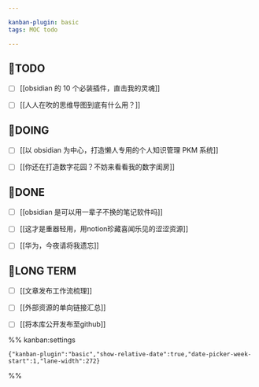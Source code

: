```yaml
---

kanban-plugin: basic
tags: MOC todo

---
```


## 🤔TODO

- [ ] [[obsidian 的 10 个必装插件，直击我的灵魂]]
- [ ] [[人人在吹的思维导图到底有什么用？]]


## 🏹DOING

- [ ] [[以 obsidian 为中心，打造懒人专用的个人知识管理 PKM 系统]]
- [ ] [[你还在打造数字花园？不妨来看看我的数字闺房]]


## 🎉DONE

- [ ] [[obsidian 是可以用一辈子不换的笔记软件吗]]
- [ ] [[这才是重器轻用，用notion珍藏喜闻乐见的涩涩资源]]
- [ ] [[华为，今夜请将我遗忘]]


## 🔭LONG TERM

- [ ] [[文章发布工作流梳理]]
- [ ] [[外部资源的单向链接汇总]]
- [ ] [[将本库公开发布至github]]




%% kanban:settings
```
{"kanban-plugin":"basic","show-relative-date":true,"date-picker-week-start":1,"lane-width":272}
```
%%